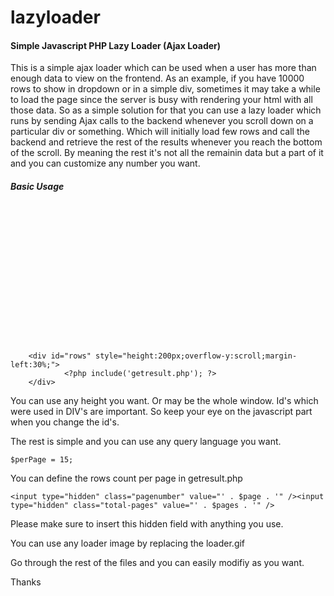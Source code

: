 # lazyloader
#### Simple Javascript PHP Lazy Loader (Ajax Loader)

This is a simple ajax loader which can be used when a user has more than enough data to view on the frontend.
As an example, if you have 10000 rows to show in dropdown or in a simple div, sometimes it may take a while to load the page
since the server is busy with rendering your html with all those data. So as a simple solution for that you can use a
lazy loader which runs by sending Ajax calls to the backend whenever you scroll down on a particular div or something.
Which will initially load few rows and  call the backend and retrieve the rest of the results whenever you reach the bottom
of the scroll. By meaning the rest it's not all the remainin data but a part of it and you can customize any number you want.

##### Basic Usage

###### <div id="rowList" style="height:200px;">
		<div id="rows" style="height:200px;overflow-y:scroll;margin-left:30%;">
				<?php include('getresult.php'); ?>
		</div>
</div>

You can use any height you want. Or may be the whole window.
Id's which were used in DIV's are important. So keep your eye on the javascript part when you change the id's.

The rest is simple and you can use any query language you want. 

```
$perPage = 15;
```
You can define the rows count per page in getresult.php

```
<input type="hidden" class="pagenumber" value="' . $page . '" /><input type="hidden" class="total-pages" value="' . $pages . '" />
```
Please make sure to insert this hidden field with anything you use.

You can use any loader image by replacing the loader.gif

Go through the rest of the files and you can easily modifiy as you want.

Thanks
